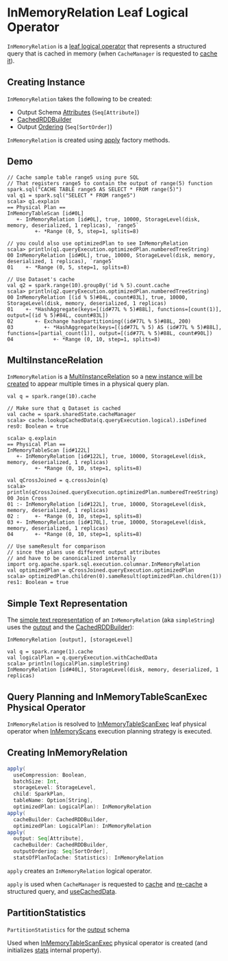 # InMemoryRelation Leaf Logical Operator

`InMemoryRelation` is a [leaf logical operator](LeafNode.md) that represents a structured query that is cached in memory (when `CacheManager` is requested to [cache it](../CacheManager.md#cacheQuery)).

## Creating Instance

`InMemoryRelation` takes the following to be created:

* <span id="output"> Output Schema [Attributes](../expressions/Attribute.md) (`Seq[Attribute]`)
* <span id="cacheBuilder"> [CachedRDDBuilder](../CachedRDDBuilder.md)
* <span id="outputOrdering"> Output [Ordering](../expressions/SortOrder.md) (`Seq[SortOrder]`)

`InMemoryRelation` is created using [apply](#apply) factory methods.

## Demo

```text
// Cache sample table range5 using pure SQL
// That registers range5 to contain the output of range(5) function
spark.sql("CACHE TABLE range5 AS SELECT * FROM range(5)")
val q1 = spark.sql("SELECT * FROM range5")
scala> q1.explain
== Physical Plan ==
InMemoryTableScan [id#0L]
   +- InMemoryRelation [id#0L], true, 10000, StorageLevel(disk, memory, deserialized, 1 replicas), `range5`
         +- *Range (0, 5, step=1, splits=8)

// you could also use optimizedPlan to see InMemoryRelation
scala> println(q1.queryExecution.optimizedPlan.numberedTreeString)
00 InMemoryRelation [id#0L], true, 10000, StorageLevel(disk, memory, deserialized, 1 replicas), `range5`
01    +- *Range (0, 5, step=1, splits=8)

// Use Dataset's cache
val q2 = spark.range(10).groupBy('id % 5).count.cache
scala> println(q2.queryExecution.optimizedPlan.numberedTreeString)
00 InMemoryRelation [(id % 5)#84L, count#83L], true, 10000, StorageLevel(disk, memory, deserialized, 1 replicas)
01    +- *HashAggregate(keys=[(id#77L % 5)#88L], functions=[count(1)], output=[(id % 5)#84L, count#83L])
02       +- Exchange hashpartitioning((id#77L % 5)#88L, 200)
03          +- *HashAggregate(keys=[(id#77L % 5) AS (id#77L % 5)#88L], functions=[partial_count(1)], output=[(id#77L % 5)#88L, count#90L])
04             +- *Range (0, 10, step=1, splits=8)
```

## MultiInstanceRelation

`InMemoryRelation` is a [MultiInstanceRelation](MultiInstanceRelation.md) so a [new instance will be created](#newInstance) to appear multiple times in a physical query plan.

```text
val q = spark.range(10).cache

// Make sure that q Dataset is cached
val cache = spark.sharedState.cacheManager
scala> cache.lookupCachedData(q.queryExecution.logical).isDefined
res0: Boolean = true

scala> q.explain
== Physical Plan ==
InMemoryTableScan [id#122L]
   +- InMemoryRelation [id#122L], true, 10000, StorageLevel(disk, memory, deserialized, 1 replicas)
         +- *Range (0, 10, step=1, splits=8)

val qCrossJoined = q.crossJoin(q)
scala> println(qCrossJoined.queryExecution.optimizedPlan.numberedTreeString)
00 Join Cross
01 :- InMemoryRelation [id#122L], true, 10000, StorageLevel(disk, memory, deserialized, 1 replicas)
02 :     +- *Range (0, 10, step=1, splits=8)
03 +- InMemoryRelation [id#170L], true, 10000, StorageLevel(disk, memory, deserialized, 1 replicas)
04       +- *Range (0, 10, step=1, splits=8)

// Use sameResult for comparison
// since the plans use different output attributes
// and have to be canonicalized internally
import org.apache.spark.sql.execution.columnar.InMemoryRelation
val optimizedPlan = qCrossJoined.queryExecution.optimizedPlan
scala> optimizedPlan.children(0).sameResult(optimizedPlan.children(1))
res1: Boolean = true
```

## <span id="simpleString"> Simple Text Representation

The [simple text representation](../catalyst/QueryPlan.md#simpleString) of an `InMemoryRelation` (aka `simpleString`) uses the [output](#output) and the [CachedRDDBuilder](#cacheBuilder)):

```text
InMemoryRelation [output], [storageLevel]
```

```text
val q = spark.range(1).cache
val logicalPlan = q.queryExecution.withCachedData
scala> println(logicalPlan.simpleString)
InMemoryRelation [id#40L], StorageLevel(disk, memory, deserialized, 1 replicas)
```

## Query Planning and InMemoryTableScanExec Physical Operator

`InMemoryRelation` is resolved to [InMemoryTableScanExec](../physical-operators/InMemoryTableScanExec.md) leaf physical operator when [InMemoryScans](../execution-planning-strategies/InMemoryScans.md) execution planning strategy is executed.

## <span id="apply"> Creating InMemoryRelation

```scala
apply(
  useCompression: Boolean,
  batchSize: Int,
  storageLevel: StorageLevel,
  child: SparkPlan,
  tableName: Option[String],
  optimizedPlan: LogicalPlan): InMemoryRelation
apply(
  cacheBuilder: CachedRDDBuilder,
  optimizedPlan: LogicalPlan): InMemoryRelation
apply(
  output: Seq[Attribute],
  cacheBuilder: CachedRDDBuilder,
  outputOrdering: Seq[SortOrder],
  statsOfPlanToCache: Statistics): InMemoryRelation
```

`apply` creates an `InMemoryRelation` logical operator.

`apply` is used when `CacheManager` is requested to [cache](../CacheManager.md#cacheQuery) and [re-cache](../CacheManager.md#recacheByCondition) a structured query, and [useCachedData](../CacheManager.md#useCachedData).

## <span id="partitionStatistics"> PartitionStatistics

`PartitionStatistics` for the [output](#output) schema

Used when [InMemoryTableScanExec](../physical-operators/InMemoryTableScanExec.md) physical operator is created (and initializes [stats](../physical-operators/InMemoryTableScanExec.md#stats) internal property).
